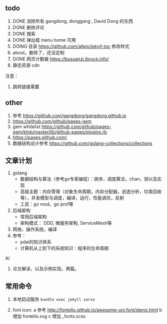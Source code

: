 ## todo

1. DONE 消除所有 gangdong, donggang , David Dong 的东西
2. DONE 删除评论
3. DONE 搜索
4. DONE 弹出框 menu home 可用
5. DOING 目录 https://github.com/allejo/jekyll-toc 修改样式
6. about，删除了，还没定制
7. DONE 网页计数器 https://busuanzi.ibruce.info/
8. 静态资源 cdn

注意：
1. 跳转链接需要

## other

1. 参考 https://github.com/gangdong/gangdong.github.io
2. https://github.com/github/pages-gem
3. gem whitelist https://github.com/github/pages-gem/blob/master/lib/github-pages/plugins.rb
4. https://pages.github.com/
5. 数据结构设计参考 https://github.com/golang-collections/collections

## 文章计划

1. golang 
   + 数据结构与算法（参考go专家编程）：排序，调度算法，chan，锁以及实现 
   + 高级主题：内存管理（对象生命周期，内存分配器，逃逸分析，垃圾回收等），并发模型与调度，编译，运行，性能调优，反射 
   + 工具：go mod，go prof等
2. 后端架构 
   + 常用后端架构 
   + 架构模式： DDD, 微服务架构, ServiceMesh等
3. 网络，操作系统，编译
4. 参考： 
   + pdai的知识体系
   + 计算机从上到下的系统知识：程序的生命周期

AI
1. 论文解读，以及示例实现。两篇。

## 常用命令

1. 本地启动服务 `bundle exec jekyll serve`

2. font icon: 
   a 参考 http://fontello.github.io/awesome-uni.font/demo.html
   b 增加 fontello.svg
   c 增加 _fonts.scss
